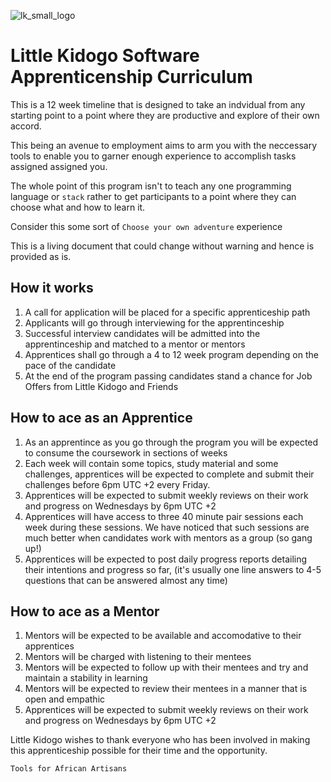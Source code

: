 
![lk_small_logo](https://user-images.githubusercontent.com/897731/46567748-dc873480-c938-11e8-940e-76488046bedf.png)
# Little Kidogo Software Apprenticenship Curriculum

This is a 12 week timeline that is designed to take an indvidual from any starting point to a point where they are productive and explore of their own accord.

This being an avenue to employment aims to arm you with the neccessary tools to enable you to garner enough experience to accomplish tasks assigned assigned you.

The whole point of this program isn't to teach any one programming language or `stack` rather to get participants to a point where they can choose what and how to learn it.

Consider this some sort of `Choose your own adventure` experience


This is a living document that could change without warning and hence is provided as is.


## How it works 
1. A call for application will be placed for a specific apprenticeship path 
2. Applicants will go through interviewing for the apprentinceship 
3. Successful interview candidates will be admitted into the apprentinceship and matched to a mentor or mentors
4. Apprentices shall go through a 4 to 12 week program depending on the pace of the candidate 
5. At the end of the program passing candidates stand a chance for Job Offers from Little Kidogo and Friends


## How to ace as an Apprentice
1. As an apprentince as you go through the program you will be expected to consume the coursework in sections of weeks
2. Each week will contain some topics, study material and some challenges, apprentices will be expected to complete and submit their challenges before 6pm UTC +2 every Friday.
3. Apprentices will be expected to submit weekly reviews on their work and progress on Wednesdays by 6pm UTC +2
4. Apprentices will have access to three 40 minute pair sessions each week during these sessions. We have noticed that such sessions are much better when candidates work with mentors as a group (so gang up!)
5. Apprentices will be expected to post daily progress reports detailing their intentions and progress so far, (it's usually one line answers to 4-5 questions that can be answered almost any time)


## How to ace as a Mentor 
1. Mentors will be expected to be available and accomodative to their apprentices 
2. Mentors will be charged with listening to their mentees 
3. Mentors will be expected to follow up with their mentees and try and maintain a stability in learning
4. Mentors will be expected to review their mentees in a manner that is open and empathic 
5. Apprentices will be expected to submit weekly reviews on their work and progress on Wednesdays by 6pm UTC +2


Little Kidogo wishes to thank everyone who has been involved in making this apprenticeship possible for their time and the opportunity.

`Tools for African Artisans`
